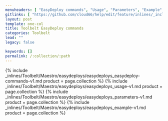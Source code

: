 ```yaml
---
menuheaders: [ "EasyDeploy commands", "Usage", "Parameters", "Example" ]
gitlinks: [ "https://github.com/cloud66/help/edit/feature/inlines/_includes/_inlines/Toolbelt/Maestro/easydeploys/easydeploys_easydeploy-commands-v1.md", "https://github.com/cloud66/help/edit/feature/inlines/_includes/_inlines/Toolbelt/Maestro/easydeploys/easydeploys_usage-v1.md", "https://github.com/cloud66/help/edit/feature/inlines/_includes/_inlines/Toolbelt/Maestro/easydeploys/easydeploys_parameters-v1.md", "https://github.com/cloud66/help/edit/feature/inlines/_includes/_inlines/Toolbelt/Maestro/easydeploys/easydeploys_example-v1.md" ]
layout: post
template: one-col
title: Toolbelt EasyDeploy commands
categories: Toolbelt
lead: ""
legacy: false

keywords: []
permalink: /:collection/:path
---
```




{% include _inlines/Toolbelt/Maestro/easydeploys/easydeploys_easydeploy-commands-v1.md  product = page.collection %}
{% include _inlines/Toolbelt/Maestro/easydeploys/easydeploys_usage-v1.md  product = page.collection %}
{% include _inlines/Toolbelt/Maestro/easydeploys/easydeploys_parameters-v1.md  product = page.collection %}
{% include _inlines/Toolbelt/Maestro/easydeploys/easydeploys_example-v1.md  product = page.collection %}